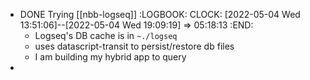 - DONE Trying [[nbb-logseq]]
  :LOGBOOK:
  CLOCK: [2022-05-04 Wed 13:51:06]--[2022-05-04 Wed 19:09:19] =>  05:18:13
  :END:
	- Logseq's DB cache is in `~./logseq`
	- uses datascript-transit to persist/restore db files
	- I am building my hybrid app to query
-